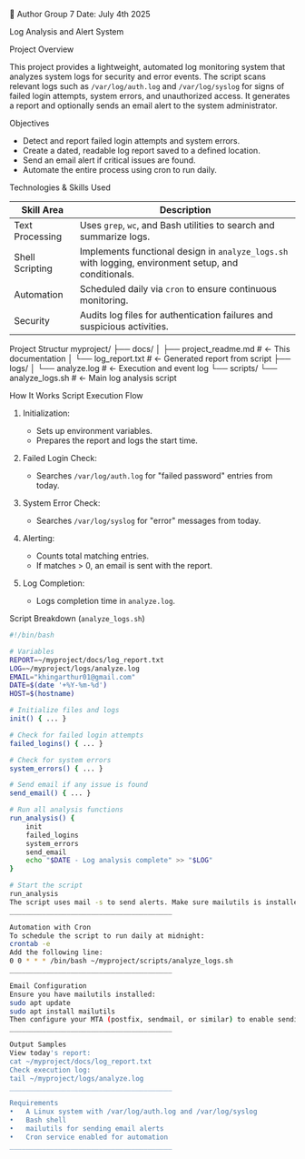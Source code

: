 👤 Author
Group 7
Date: July 4th 2025



Log Analysis and Alert System

Project Overview

This project provides a lightweight, automated log monitoring system that analyzes system logs for security and error events. The script scans relevant logs such as `/var/log/auth.log` and `/var/log/syslog` for signs of failed login attempts, system errors, and unauthorized access. It generates a report and optionally sends an email alert to the system administrator.

Objectives
- Detect and report failed login attempts and system errors.
- Create a dated, readable log report saved to a defined location.
- Send an email alert  if critical issues are found.
- Automate the entire process using cron to run daily.

 Technologies & Skills Used

| Skill Area     | Description |
|----------------|-------------|
| Text Processing | Uses `grep`, `wc`, and Bash utilities to search and summarize logs. |
| Shell Scripting | Implements functional design in `analyze_logs.sh` with logging, environment setup, and conditionals. |
| Automation | Scheduled daily via `cron` to ensure continuous monitoring. |
| Security | Audits log files for authentication failures and suspicious activities. |

Project Structur
myproject/
├── docs/
│ ├── project_readme.md # ← This documentation
│ └── log_report.txt # ← Generated report from script
├── logs/
│ └── analyze.log # ← Execution and event log
└── scripts/
└── analyze_logs.sh # ← Main log analysis script

How It Works
Script Execution Flow

1. Initialization:
   - Sets up environment variables.
   - Prepares the report and logs the start time.

2. Failed Login Check:
   - Searches `/var/log/auth.log` for "failed password" entries from today.

3. System Error Check:
   - Searches `/var/log/syslog` for "error" messages from today.

4. Alerting:
   - Counts total matching entries.
   - If matches > 0, an email is sent with the report.

5. Log Completion:
   - Logs completion time in `analyze.log`.

Script Breakdown (`analyze_logs.sh`)

```bash
#!/bin/bash

# Variables
REPORT=~/myproject/docs/log_report.txt
LOG=~/myproject/logs/analyze.log
EMAIL="khingarthur01@gmail.com"
DATE=$(date '+%Y-%m-%d')
HOST=$(hostname)

# Initialize files and logs
init() { ... }

# Check for failed login attempts
failed_logins() { ... }

# Check for system errors
system_errors() { ... }

# Send email if any issue is found
send_email() { ... }

# Run all analysis functions
run_analysis() {
    init
    failed_logins
    system_errors
    send_email
    echo "$DATE - Log analysis complete" >> "$LOG"
}

# Start the script
run_analysis
The script uses mail -s to send alerts. Make sure mailutils is installed.
________________________________________

Automation with Cron
To schedule the script to run daily at midnight:
crontab -e
Add the following line:
0 0 * * * /bin/bash ~/myproject/scripts/analyze_logs.sh
________________________________________

Email Configuration
Ensure you have mailutils installed:
sudo apt update
sudo apt install mailutils
Then configure your MTA (postfix, sendmail, or similar) to enable sending emails.
________________________________________

Output Samples
View today's report:
cat ~/myproject/docs/log_report.txt
Check execution log:
tail ~/myproject/logs/analyze.log
________________________________________

Requirements
•	A Linux system with /var/log/auth.log and /var/log/syslog
•	Bash shell
•	mailutils for sending email alerts
•	Cron service enabled for automation
________________________________________

